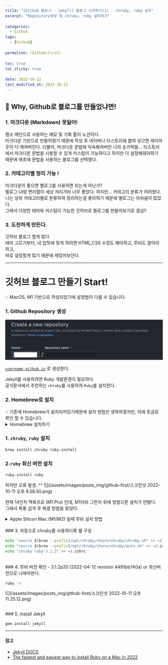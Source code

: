 ```yaml
---
title: "[Github 블로그 - jekyll] 블로그 시작하기(1) - chruby, ruby 설치"
excerpt: "Repository생성 및 chruby, ruby 설치하기"

categories:
  - Github
tags:
  - [Github]

permalink: /Github/first/

toc: true
toc_sticky: true

date: 2022-10-12
last_modified_at: 2022-10-12
---
```


## 📍 Why, Github로 블로그를 만들었냐면!
### 1. 마크다운 (Markdown) 못잃어!
평소 메인으로 사용하는 메모 및 기록 툴이 노션이다.  
마크다운 기반으로 만들어졌기 때문에 작성 후 네이버나 티스토리에 붙여 넣으면 레이아웃이 다 깨져버린다.
더불어, 마크다운 문법에 익숙해져버린 나의 손가락들... 
티스토리에서 마크다운 문법을 사용할 수 있게 커스텀이 가능하다고 하지만 다 설정해줘야하기 때문에 애초에 문법을 사용하는 블로그를 선택했다. 

### 2. 카테고리별 정리 가능 !
마크다운이 좋으면 벨로그를 사용하면 되는게 아닌가?   
벨로그 UI랑 편리함이 세상 저리가라 너무 좋았다. 하지만... 카테고리 분류가 어려웠다.   
나는 상위 카테고리별로 분류하여 정리하는걸 좋아하기 때문에 벨로그는 아쉬움이 많았다.   
그래서 다양한 테마와 커스텀이 가능한 깃허브로 블로그를 만들어보기로 결심!! 

### 3. 도전하게 만든다.
깃허브 블로그 할게 많다.  
테마 고르기부터, 내 입맛에 맞게 하려면 HTML,CSS 수정도 해야하고, 루비도 깔아야하고,   
따로 설정할게 많기 때문에 재밌어보인다. 

---
# 깃허브 블로그 만들기 Start!

<aside>
💡 MacOS, M1 기반으로 작성되었기에 설정법이 다를 수 있습니다.
</aside>

### 1. Github Repository 생성
![](/assets/images/posts_img/github-first/repository.png)

[`username.github.io`](http://username.github.io) 로 생성한다.

Jekyll를 사용하려면 Ruby 개발환경이 필요하다.   
공식문서에서 추천하는 `chruby`를 사용하여 `Ruby`를 설치한다.

### 2. Homebrew로 설치
<aside>
💡 기존에 Homebrew가 설치되어있기때문에 설치 방법은 생략하였지만, 아래 토글로 확인 할 수 있습니다.
</aside>
<details>
<summary>Homebrew 설치하기</summary>
<div markdown="1">

    ```bash
    /bin/bash -c "$(curl -fsSL https://raw.githubusercontent.com/Homebrew/install/HEAD/install.sh)"
    ```

</div>
</details>  

### 1. `chruby`, `ruby` 설치

```bash
brew install chruby ruby-install
```


### 2.`ruby` 최신 버전 설치

```bash
ruby-install ruby
```

하지만 오류 발생..^^
![](/assets/images/posts_img/github-first/스크린샷 2022-10-11 오후 9.56.50.png)

현재 14인치 맥북프로 (M1 Pro) 인데, M1이라 그런지 위에 방법으론 설치가 안됐다.    
그래서 폭풍 검색 후 해결 방법을 찾았다.



<details>
<summary>Apple Silicon Mac (M1/M2) 일때 루비 설치 방법</summary>
<div markdown="1">

Apple Silicon Mac(M1 또는 M2)을 사용하는 경우 CLT(Apple Command Line Tools) 또는
Xcode의 버전을 확인하기

```bash
brew config
```

아래쪽에서 `CLT:`와 `Xcode:`로 시작하는 줄을 찾는다.   
둘 중 하나가 `14`로 시작하는 경우 다음과 같이 Ruby를 설치해야한다.

![](/assets/images/posts_img/github-first/스크린샷 2022-10-11 오후 10.04.45.png)
```bash
ruby-install ruby -- --enable-shared
```

해당 방법으로 하니 설치가 완료됐다.

![](/assets/images/posts_img/github-first/스크린샷 2022-10-11 오후 9.52.55.png)

</div>
</details>  

<br>
### 3. 자동으로 chruby를 사용하더록 쉘 구성

```bash
echo "source $(brew --prefix)/opt/chruby/share/chruby/chruby.sh" >> ~/.zshrc
echo "source $(brew --prefix)/opt/chruby/share/chruby/auto.sh" >> ~/.zshrc
echo "chruby ruby-3.1.2" >> ~/.zshrc
```

<br>
### 4. 루비 버전 확인   
- 3.1.2p20 (2022-04-12 revision 4491bb740a) or 최신버전으로 나와야한다.

```bash
ruby -v
```

![](/assets/images/posts_img/github-first/스크린샷 2022-10-11 오후 11.25.12.png)

<br>
### 5. Install Jekyll 

```bash
gem install jekyll
```
---
#### 참고
- [Jekyll DOCS](https://jekyllrb.com/docs/installation/macos/)
- [The fastest and easiest way to install Ruby on a Mac in 2022](https://www.moncefbelyamani.com/how-to-install-xcode-homebrew-git-rvm-ruby-on-mac/)